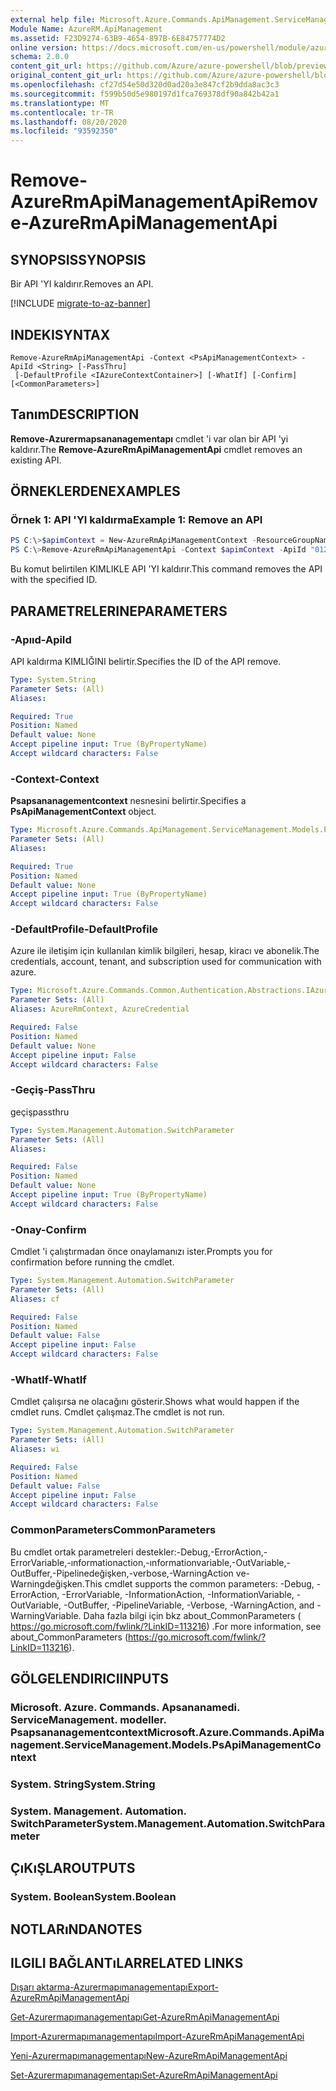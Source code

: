 ```yaml
---
external help file: Microsoft.Azure.Commands.ApiManagement.ServiceManagement.dll-Help.xml
Module Name: AzureRM.ApiManagement
ms.assetid: F23D9274-63B9-4654-897B-6E84757774D2
online version: https://docs.microsoft.com/en-us/powershell/module/azurerm.apimanagement/remove-azurermapimanagementapi
schema: 2.0.0
content_git_url: https://github.com/Azure/azure-powershell/blob/preview/src/ResourceManager/ApiManagement/Commands.ApiManagement/help/Remove-AzureRmApiManagementApi.md
original_content_git_url: https://github.com/Azure/azure-powershell/blob/preview/src/ResourceManager/ApiManagement/Commands.ApiManagement/help/Remove-AzureRmApiManagementApi.md
ms.openlocfilehash: cf27d54e50d320d0ad20a3e847cf2b9dda8ac3c3
ms.sourcegitcommit: f599b50d5e980197d1fca769378df90a842b42a1
ms.translationtype: MT
ms.contentlocale: tr-TR
ms.lasthandoff: 08/20/2020
ms.locfileid: "93592350"
---
```

# <span data-ttu-id="fc7d1-101">Remove-AzureRmApiManagementApi</span><span class="sxs-lookup"><span data-stu-id="fc7d1-101">Remove-AzureRmApiManagementApi</span></span>

## <span data-ttu-id="fc7d1-102">SYNOPSIS</span><span class="sxs-lookup"><span data-stu-id="fc7d1-102">SYNOPSIS</span></span>
<span data-ttu-id="fc7d1-103">Bir API 'YI kaldırır.</span><span class="sxs-lookup"><span data-stu-id="fc7d1-103">Removes an API.</span></span>

[!INCLUDE [migrate-to-az-banner](../../includes/migrate-to-az-banner.md)]

## <span data-ttu-id="fc7d1-104">INDEKI</span><span class="sxs-lookup"><span data-stu-id="fc7d1-104">SYNTAX</span></span>

```
Remove-AzureRmApiManagementApi -Context <PsApiManagementContext> -ApiId <String> [-PassThru]
 [-DefaultProfile <IAzureContextContainer>] [-WhatIf] [-Confirm] [<CommonParameters>]
```

## <span data-ttu-id="fc7d1-105">Tanım</span><span class="sxs-lookup"><span data-stu-id="fc7d1-105">DESCRIPTION</span></span>
<span data-ttu-id="fc7d1-106">**Remove-Azurermapsananagementapı** cmdlet 'i var olan bir API 'yi kaldırır.</span><span class="sxs-lookup"><span data-stu-id="fc7d1-106">The **Remove-AzureRmApiManagementApi** cmdlet removes an existing API.</span></span>

## <span data-ttu-id="fc7d1-107">ÖRNEKLERDEN</span><span class="sxs-lookup"><span data-stu-id="fc7d1-107">EXAMPLES</span></span>

### <span data-ttu-id="fc7d1-108">Örnek 1: API 'YI kaldırma</span><span class="sxs-lookup"><span data-stu-id="fc7d1-108">Example 1: Remove an API</span></span>
```powershell
PS C:\>$apimContext = New-AzureRmApiManagementContext -ResourceGroupName "Api-Default-WestUS" -ServiceName "contoso"
PS C:\>Remove-AzureRmApiManagementApi -Context $apimContext -ApiId "0123456789"
```

<span data-ttu-id="fc7d1-109">Bu komut belirtilen KIMLIKLE API 'YI kaldırır.</span><span class="sxs-lookup"><span data-stu-id="fc7d1-109">This command removes the API with the specified ID.</span></span>

## <span data-ttu-id="fc7d1-110">PARAMETRELERINE</span><span class="sxs-lookup"><span data-stu-id="fc7d1-110">PARAMETERS</span></span>

### <span data-ttu-id="fc7d1-111">-Apııd</span><span class="sxs-lookup"><span data-stu-id="fc7d1-111">-ApiId</span></span>
<span data-ttu-id="fc7d1-112">API kaldırma KIMLIĞINI belirtir.</span><span class="sxs-lookup"><span data-stu-id="fc7d1-112">Specifies the ID of the API remove.</span></span>

```yaml
Type: System.String
Parameter Sets: (All)
Aliases:

Required: True
Position: Named
Default value: None
Accept pipeline input: True (ByPropertyName)
Accept wildcard characters: False
```

### <span data-ttu-id="fc7d1-113">-Context</span><span class="sxs-lookup"><span data-stu-id="fc7d1-113">-Context</span></span>
<span data-ttu-id="fc7d1-114">**Psapsananagementcontext** nesnesini belirtir.</span><span class="sxs-lookup"><span data-stu-id="fc7d1-114">Specifies a **PsApiManagementContext** object.</span></span>

```yaml
Type: Microsoft.Azure.Commands.ApiManagement.ServiceManagement.Models.PsApiManagementContext
Parameter Sets: (All)
Aliases:

Required: True
Position: Named
Default value: None
Accept pipeline input: True (ByPropertyName)
Accept wildcard characters: False
```

### <span data-ttu-id="fc7d1-115">-DefaultProfile</span><span class="sxs-lookup"><span data-stu-id="fc7d1-115">-DefaultProfile</span></span>
<span data-ttu-id="fc7d1-116">Azure ile iletişim için kullanılan kimlik bilgileri, hesap, kiracı ve abonelik.</span><span class="sxs-lookup"><span data-stu-id="fc7d1-116">The credentials, account, tenant, and subscription used for communication with azure.</span></span>

```yaml
Type: Microsoft.Azure.Commands.Common.Authentication.Abstractions.IAzureContextContainer
Parameter Sets: (All)
Aliases: AzureRmContext, AzureCredential

Required: False
Position: Named
Default value: None
Accept pipeline input: False
Accept wildcard characters: False
```

### <span data-ttu-id="fc7d1-117">-Geçiş</span><span class="sxs-lookup"><span data-stu-id="fc7d1-117">-PassThru</span></span>
<span data-ttu-id="fc7d1-118">geçiş</span><span class="sxs-lookup"><span data-stu-id="fc7d1-118">passthru</span></span>

```yaml
Type: System.Management.Automation.SwitchParameter
Parameter Sets: (All)
Aliases:

Required: False
Position: Named
Default value: None
Accept pipeline input: True (ByPropertyName)
Accept wildcard characters: False
```

### <span data-ttu-id="fc7d1-119">-Onay</span><span class="sxs-lookup"><span data-stu-id="fc7d1-119">-Confirm</span></span>
<span data-ttu-id="fc7d1-120">Cmdlet 'i çalıştırmadan önce onaylamanızı ister.</span><span class="sxs-lookup"><span data-stu-id="fc7d1-120">Prompts you for confirmation before running the cmdlet.</span></span>

```yaml
Type: System.Management.Automation.SwitchParameter
Parameter Sets: (All)
Aliases: cf

Required: False
Position: Named
Default value: False
Accept pipeline input: False
Accept wildcard characters: False
```

### <span data-ttu-id="fc7d1-121">-WhatIf</span><span class="sxs-lookup"><span data-stu-id="fc7d1-121">-WhatIf</span></span>
<span data-ttu-id="fc7d1-122">Cmdlet çalışırsa ne olacağını gösterir.</span><span class="sxs-lookup"><span data-stu-id="fc7d1-122">Shows what would happen if the cmdlet runs.</span></span>
<span data-ttu-id="fc7d1-123">Cmdlet çalışmaz.</span><span class="sxs-lookup"><span data-stu-id="fc7d1-123">The cmdlet is not run.</span></span>

```yaml
Type: System.Management.Automation.SwitchParameter
Parameter Sets: (All)
Aliases: wi

Required: False
Position: Named
Default value: False
Accept pipeline input: False
Accept wildcard characters: False
```

### <span data-ttu-id="fc7d1-124">CommonParameters</span><span class="sxs-lookup"><span data-stu-id="fc7d1-124">CommonParameters</span></span>
<span data-ttu-id="fc7d1-125">Bu cmdlet ortak parametreleri destekler:-Debug,-ErrorAction,-ErrorVariable,-ınformationaction,-ınformationvariable,-OutVariable,-OutBuffer,-Pipelinedeğişken,-verbose,-WarningAction ve-Warningdeğişken.</span><span class="sxs-lookup"><span data-stu-id="fc7d1-125">This cmdlet supports the common parameters: -Debug, -ErrorAction, -ErrorVariable, -InformationAction, -InformationVariable, -OutVariable, -OutBuffer, -PipelineVariable, -Verbose, -WarningAction, and -WarningVariable.</span></span> <span data-ttu-id="fc7d1-126">Daha fazla bilgi için bkz about_CommonParameters ( https://go.microsoft.com/fwlink/?LinkID=113216) .</span><span class="sxs-lookup"><span data-stu-id="fc7d1-126">For more information, see about_CommonParameters (https://go.microsoft.com/fwlink/?LinkID=113216).</span></span>

## <span data-ttu-id="fc7d1-127">GÖLGELENDIRICI</span><span class="sxs-lookup"><span data-stu-id="fc7d1-127">INPUTS</span></span>

### <span data-ttu-id="fc7d1-128">Microsoft. Azure. Commands. Apsananamedi. ServiceManagement. modeller. Psapsananagementcontext</span><span class="sxs-lookup"><span data-stu-id="fc7d1-128">Microsoft.Azure.Commands.ApiManagement.ServiceManagement.Models.PsApiManagementContext</span></span>

### <span data-ttu-id="fc7d1-129">System. String</span><span class="sxs-lookup"><span data-stu-id="fc7d1-129">System.String</span></span>

### <span data-ttu-id="fc7d1-130">System. Management. Automation. SwitchParameter</span><span class="sxs-lookup"><span data-stu-id="fc7d1-130">System.Management.Automation.SwitchParameter</span></span>

## <span data-ttu-id="fc7d1-131">ÇıKıŞLAR</span><span class="sxs-lookup"><span data-stu-id="fc7d1-131">OUTPUTS</span></span>

### <span data-ttu-id="fc7d1-132">System. Boolean</span><span class="sxs-lookup"><span data-stu-id="fc7d1-132">System.Boolean</span></span>

## <span data-ttu-id="fc7d1-133">NOTLARıNDA</span><span class="sxs-lookup"><span data-stu-id="fc7d1-133">NOTES</span></span>

## <span data-ttu-id="fc7d1-134">ILGILI BAĞLANTıLAR</span><span class="sxs-lookup"><span data-stu-id="fc7d1-134">RELATED LINKS</span></span>

[<span data-ttu-id="fc7d1-135">Dışarı aktarma-Azurermapımanagementapı</span><span class="sxs-lookup"><span data-stu-id="fc7d1-135">Export-AzureRmApiManagementApi</span></span>](./Export-AzureRmApiManagementApi.md)

[<span data-ttu-id="fc7d1-136">Get-Azurermapımanagementapı</span><span class="sxs-lookup"><span data-stu-id="fc7d1-136">Get-AzureRmApiManagementApi</span></span>](./Get-AzureRmApiManagementApi.md)

[<span data-ttu-id="fc7d1-137">Import-Azurermapımanagementapı</span><span class="sxs-lookup"><span data-stu-id="fc7d1-137">Import-AzureRmApiManagementApi</span></span>](./Import-AzureRmApiManagementApi.md)

[<span data-ttu-id="fc7d1-138">Yeni-Azurermapımanagementapı</span><span class="sxs-lookup"><span data-stu-id="fc7d1-138">New-AzureRmApiManagementApi</span></span>](./New-AzureRmApiManagementApi.md)

[<span data-ttu-id="fc7d1-139">Set-Azurermapımanagementapı</span><span class="sxs-lookup"><span data-stu-id="fc7d1-139">Set-AzureRmApiManagementApi</span></span>](./Set-AzureRmApiManagementApi.md)


